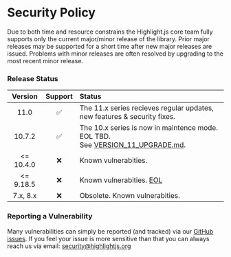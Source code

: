 # Security Policy

Due to both time and resource constrains the Highlight.js core team fully supports only the current major/minor release of the library.  Prior major releases may be supported for a short time after new major releases are issued.  Problems with minor releases are often resolved by upgrading to the most recent minor release.

### Release Status

| Version    | Support | Status  |
| :-----:    | :-: | :------ |
| 11.0       | :white_check_mark: |  The 11.x series recieves regular updates, new features & security fixes. |
| 10.7.2     | :white_check_mark: |  The 10.x series is now in maintence mode.  EOL TBD.<br>See [VERSION_11_UPGRADE.md](https://github.com/highlightjs/highlight.js/blob/master/VERSION_11_UPGRADE.md).|
| <= 10.4.0  | :x: | Known vulnerabities. |
| <= 9.18.5  | :x: | Known vulnerabities. [EOL](https://github.com/highlightjs/highlight.js/issues/2877) |
| 7.x, 8.x   | :x: | Obsolete. Known vulnerabities. |


### Reporting a Vulnerability

Many vulnerabilities can simply be reported (and tracked) via our [GitHub issues](https://github.com/highlightjs/highlight.js/issues).   If you feel your issue is more sensitive than that you can always reach us via email: [security@highlightjs.org](mailto:security@highlightjs.org)

